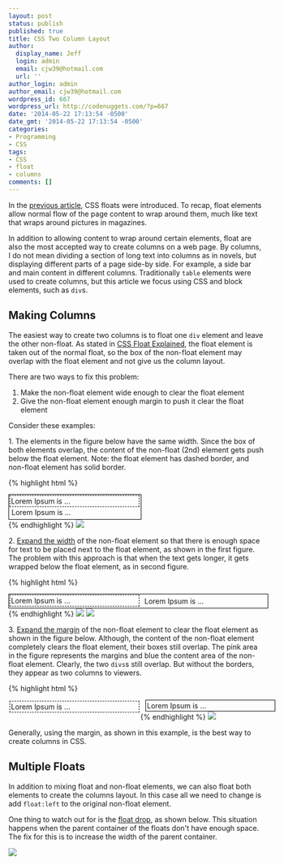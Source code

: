 ```yaml
---
layout: post
status: publish
published: true
title: CSS Two Column Layout
author:
  display_name: Jeff
  login: admin
  email: cjw39@hotmail.com
  url: ''
author_login: admin
author_email: cjw39@hotmail.com
wordpress_id: 667
wordpress_url: http://codenuggets.com/?p=667
date: '2014-05-22 17:13:54 -0500'
date_gmt: '2014-05-22 17:13:54 -0500'
categories:
- Programming
- CSS
tags:
- CSS
- float
- columns
comments: []
---
```

In the <a href="http://codenuggets.com/2014/05/14/css-float-explained/">previous article</a>, CSS floats were introduced. To recap, float elements allow normal flow of the page content to wrap around them, much like text that wraps around pictures in magazines.

In addition to allowing content to wrap around certain elements, float are also the most accepted way to create columns on a web page. By columns, I do not mean dividing a section of long text into columns as in novels, but displaying different parts of a page side-by side. For example, a side bar and main content in different columns. Traditionally `table` elements were used to create columns, but this article we focus using CSS and block elements, such as `div`s.

## Making Columns

The easiest way to create two columns is to float one `div` element and leave the other non-float. As stated in <a href="http://codenuggets.com/2014/05/14/css-float-explained/" target="_blank">CSS Float Explained</a>, the float element is taken out of the normal float, so the box of the non-float element may overlap with the float element and not give us the column layout.

There are two ways to fix this problem:

1. Make the non-float element wide enough to clear the float element
2. Give the non-float element enough margin to push it clear the float element

Consider these examples:

1\. The elements in the figure below have the same width. Since the box of both elements overlap, the content of the non-float (2nd) element gets push below the float element. Note: the float element has dashed border, and non-float element has solid border.

{% highlight html %}
<div style="
	float:left;
	width:250px;
	margin:2px;
	padding:2px;
	border:1px dashed black">
	Lorem Ipsum is ...
</div>
<div style="
	width:250px;
	border:1px solid black;
	padding:5px">Lorem Ipsum is ...
</div>
{% endhighlight %}

<img src="http://codenuggets.com/wp-content/figures/css-columns/overlap-box.png" />

2\. <u>Expand the width</u> of the non-float element so that there is enough space for text to be placed next to the float element, as shown in the first figure. The problem with this approach is that when the text gets longer, it gets wrapped below the float element, as in second figure.

{% highlight html %}
<div style="
	float:left;
	width:250px;
	margin:2px; margin-right:10px;
	padding:2px;
	border:1px dashed black">
	Lorem Ipsum is ...
</div>
<div style="
	width:500px;
	border:1px solid black;
	padding:5px">Lorem Ipsum is ...
</div>
{% endhighlight %}

<img src="http://codenuggets.com/wp-content/figures/css-columns/expand-width-1.png" />

<img src="http://codenuggets.com/wp-content/figures/css-columns/expand-width-2.png" />

3\. <u>Expand the margin</u> of the non-float element to clear the float element as shown in the figure below.
Although, the content of the non-float element completely clears the float element, their boxes still overlap. The pink area in the figure represents the margins and blue the content area of the non-float element. Clearly, the two `divs`s still overlap. But without the borders, they appear as two columns to viewers.

{% highlight html %}
<div style="
	float:left;
	width:250px;
	margin:2px;
	padding:2px;
	border:1px dashed black">
	Lorem Ipsum is ...
</div>
<div style="
	width:250px;
	margin-left:270px;
	border:1px solid black;
	padding:2px">Lorem Ipsum is ...
</div>
{% endhighlight %}

<img src="http://codenuggets.com/wp-content/figures/css-columns/wide-margin.png" />

Generally, using the margin, as shown in this example, is the best way to create columns in CSS.

## Multiple Floats

In addition to mixing float and non-float elements, we can also float both elements to create the columns layout. In this case all we need to change is add `float:left` to the original non-float element.
	
One thing to watch out for is the <u>float drop</u>, as shown below. This situation happens when the parent container of the floats don't have enough space. The fix for this is to increase the width of the parent container.

<img src="http://codenuggets.com/wp-content/figures/css-columns/drop.png" />